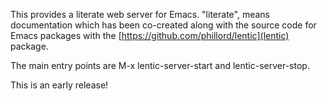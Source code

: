 
This provides a literate web server for Emacs. "literate", means
documentation which has been co-created along with the source code for Emacs
packages with the [https://github.com/phillord/lentic](lentic) package.

The main entry points are M-x lentic-server-start and lentic-server-stop.

This is an early release!


